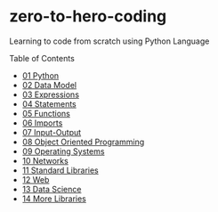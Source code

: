 # zero-to-hero-coding
Learning to code from scratch using Python Language

Table of Contents
- [01 Python](./01_python/index.md)
- [02 Data Model](./02_data/index.md)
- [03 Expressions](./03_expressions/index.md)
- [04 Statements](./04_statements/index.md)
- [05 Functions](./05_functions/index.md)
- [06 Imports](./06_imports/index.md)
- [07 Input-Output](./07_input_output/index.md)
- [08 Object Oriented Programming](./08_oop/index.md)
- [09 Operating Systems](./10_operating_systems/index.md)
- [10 Networks](./11_networks/index.md)
- [11 Standard Libraries](./09_standard_libs/index.md)
- [12 Web](./13_web/index.md)
- [13 Data Science](./14_data_science/index.md)
- [14 More Libraries](./12_more_libs/index.md)